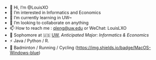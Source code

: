 - 👋 Hi, I’m @LouisXO
- 👀 I’m interested in Informatics and Economics
- 🌱 I’m currently learning in UW~
- 💞️ I’m looking to collaborate on anything
- 📫 How to reach me : qleng@uw.edu or WeChat: LouisLXO
- 🍻 Sophomore at 🇺🇸 [UW](uw.edu), _Anticipated Major: Informatics & Economics_
- ⚡ Java / Python / R.
- 🏃 Badminton / Running / Cycling
(https://img.shields.io/badge/MacOS-Windows-blue)
<!---
LouisXO/LouisXO is a ✨ special ✨ repository because its `README.md` (this file) appears on your GitHub profile.
You can click the Preview link to take a look at your changes.
--->
